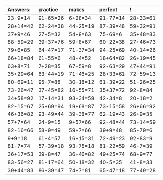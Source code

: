 | Answers: | practice | makes | perfect | ! |
| :--- | :--- | :--- | :--- | :--- |
| 23-9=14 | 91-65=26 | 6+28=34 | 91-77=14 | 28+33=61 | 
| 28+14=42 | 62-24=38 | 44-25=19 | 87-39=48 | 59+32=91 | 
| 37+9=46 | 27+5=32 | 54+9=63 | 75-69=6 | 35+48=83 | 
| 88-59=29 | 39+37=76 | 59+8=67 | 60-22=38 | 27+46=73 | 
| 79+6=85 | 64-47=17 | 71-37=34 | 94-25=69 | 40-14=26 | 
| 66+18=84 | 61-55=6 | 48+4=52 | 18+64=82 | 26+19=45 | 
| 63+8=71 | 7+28=35 | 67-59=8 | 92-63=29 | 47+44=91 | 
| 35+29=64 | 63-44=19 | 71-46=25 | 28+33=61 | 72-59=13 | 
| 80-69=11 | 95-7=88 | 30-18=12 | 61-39=22 | 51-26=25 | 
| 73-26=47 | 37+45=82 | 16+55=71 | 35+37=72 | 92-8=84 | 
| 34+58=92 | 17+14=31 | 93-34=59 | 42-34=8 | 20-18=2 | 
| 82-15=67 | 25+69=94 | 19+68=87 | 73-15=58 | 26+66=92 | 
| 46+36=82 | 93-49=44 | 39+38=77 | 62-19=43 | 26+9=35 | 
| 57+7=64 | 24-9=15 | 9+57=66 | 92-48=44 | 73-14=59 | 
| 82-16=66 | 58-9=49 | 59+7=66 | 39+9=48 | 85-79=6 | 
| 9+9=18 | 61-4=57 | 16+15=31 | 72-49=23 | 92-83=9 | 
| 81-7=74 | 57-39=18 | 93-75=18 | 81-22=59 | 46-7=39 | 
| 36+17=53 | 39+8=47 | 36+46=82 | 49+25=74 | 68+9=77 | 
| 83-56=27 | 81-17=64 | 50-18=32 | 40-5=35 | 41-8=33 | 
| 39+44=83 | 86-39=47 | 74+7=81 | 65-47=18 | 77-49=28 | 
